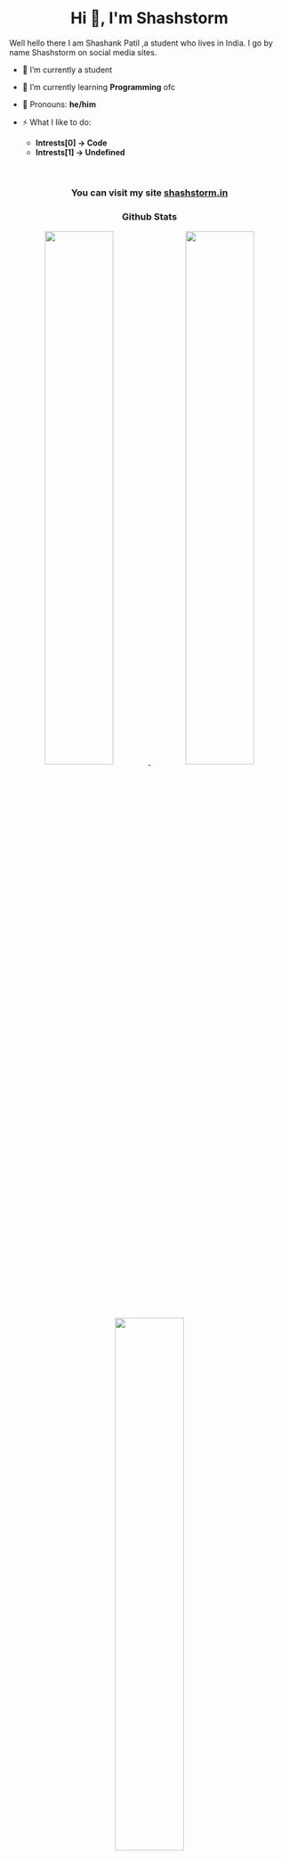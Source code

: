 <h1 align="center">
<b>Hi 👋, I'm Shashstorm</b>
</h1>
Well hello there I am Shashank Patil ,a student who lives in India. I go by name Shashstorm on social media sites.

- 🔭 I’m currently a student

- 🌱 I’m currently learning **Programming** ofc

- 👯 Pronouns: **he/him**

- ⚡ What I like to do:  
  - **Intrests[0] -> Code**
  - **Intrests[1] -> Undefined**
<br>
<h3 align="center">
<b>You can visit my site <a href="https://shashstorm.in">shashstorm.in</a></b>
</h3>
<h3 align="center">
<b>Github Stats</b>
</h3>
<div align='center'>
	<a href='https://github.com/shashstormer'>
		<img width="49.5%" src='https://github-readme-stats.vercel.app/api?username=shashstormer&show_icons=true&theme=github_dark&hide_border=true'>
		<img width="49.5%" src='https://github-readme-streak-stats.herokuapp.com?user=shashstormer&theme=github-dark-blue&hide_border=true&date_format=j%20M%5B%20Y%5D'>
	</a>
</div>
<br>
<div align='center'>
	<a href='https://github.com/shashstormer'>
	<img width="49.5%" src="https://github-readme-stats.vercel.app/api/top-langs?username=shashstormer&show_icons=true&layout=compact&theme=github_dark&hide_border=true">
	</a>
</div>
<br>
<h3 align="center">
<b>Stack Overflow</b>
</h3>
<div align='center'>
<a href='https://stackoverflow.com/users/20704877/shashank-a'>
<img width="20%" src='https://github-readme-stackoverflow.vercel.app/?userID=20704877&theme=dark'>
</div>
<br>
<hr>
<br>
